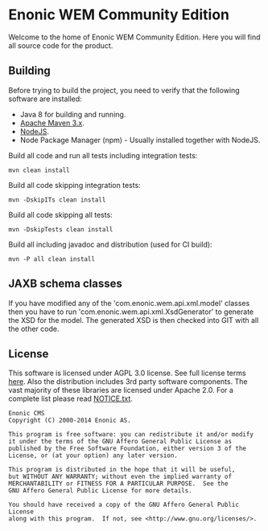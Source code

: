 # Enonic WEM Community Edition

Welcome to the home of Enonic WEM Community Edition. Here you will find all source code for the product.

## Building 

Before trying to build the project, you need to verify that the following software are installed:

* Java 8 for building and running.
* [Apache Maven 3.x](http://maven.apache.org/download.cgi).
* [NodeJS](http://nodejs.org/download/).
* Node Package Manager (npm) - Usually installed together with NodeJS.

Build all code and run all tests including integration tests:

    mvn clean install

Build all code skipping integration tests:

    mvn -DskipITs clean install

Build all code skipping all tests:

    mvn -DskipTests clean install

Build all including javadoc and distribution (used for CI build):

    mvn -P all clean install
    
## JAXB schema classes

If you have modified any of the 'com.enonic.wem.api.xml.model' classes then you have to run
'com.enonic.wem.api.xml.XsdGenerator' to generate the XSD for the model. The generated XSD is
then checked into GIT with all the other code.

## License

This software is licensed under AGPL 3.0 license. See full license terms [here](http://www.enonic.com/license). Also the distribution includes
3rd party software components. The vast majority of these libraries are licensed under Apache 2.0. For a complete list please 
read [NOTICE.txt](https://github.com/enonic/cms-ce/raw/master/modules/cms-distro/src/resources/NOTICE.txt).

	Enonic CMS
	Copyright (C) 2000-2014 Enonic AS.

	This program is free software: you can redistribute it and/or modify
	it under the terms of the GNU Affero General Public License as
	published by the Free Software Foundation, either version 3 of the
	License, or (at your option) any later version.

	This program is distributed in the hope that it will be useful,
	but WITHOUT ANY WARRANTY; without even the implied warranty of
	MERCHANTABILITY or FITNESS FOR A PARTICULAR PURPOSE.  See the
	GNU Affero General Public License for more details.

	You should have received a copy of the GNU Affero General Public License
	along with this program.  If not, see <http://www.gnu.org/licenses/>.
